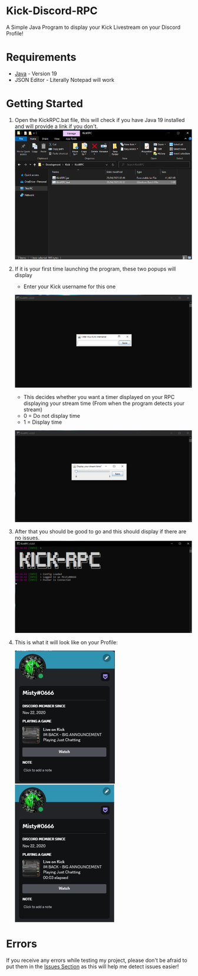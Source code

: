 # Kick-Discord-RPC
A Simple Java Program to display your Kick Livestream on your Discord Profile!
# Requirements
 * [Java](https://www.oracle.com/java/technologies/javase/jdk19-archive-downloads.html) - Version 19
 * JSON Editor - Literally Notepad will work
# Getting Started
1. Open the KickRPC.bat file, this will check if you have Java 19 installed and will provide a link if you don't.
   <img src="https://raw.githubusercontent.com/MistyKnives/Kick-Discord-RPC/main/images/run.png"></img>
2. If it is your first time launching the program, these two popups will display
   * Enter your Kick username for this one
   
   <img src="https://raw.githubusercontent.com/MistyKnives/Kick-Discord-RPC/main/images/first_launch_username.png"></img>
   * This decides whether you want a timer displayed on your RPC displaying your stream time (From when the program detects your stream)
   * 0 = Do not display time
   * 1 = Display time
   
   <img src="https://raw.githubusercontent.com/MistyKnives/Kick-Discord-RPC/main/images/first_launch_display_stream_time.png"></img>
3. After that you should be good to go and this should display if there are no issues.
   <img src="https://raw.githubusercontent.com/MistyKnives/Kick-Discord-RPC/main/images/loaded.png"></img>
4. This is what it will look like on your Profile:

   <img src="https://raw.githubusercontent.com/MistyKnives/Kick-Discord-RPC/main/images/profile_without_time.png"></img>
   <img src="https://raw.githubusercontent.com/MistyKnives/Kick-Discord-RPC/main/images/profile_with_time.png"></img>
# Errors
If you receive any errors while testing my project, please don't be afraid to put them in the [Issues Section](https://github.com/MistyKnives/Kick-Discord-RPC/issues) as this will help me detect issues easier!